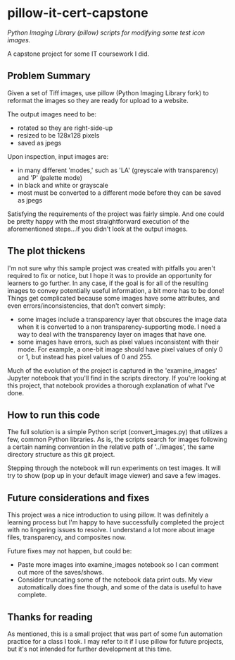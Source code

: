 # pillow-it-cert-capstone
*Python Imaging Library (pillow) scripts for modifying some test icon images.*

A capstone project for some IT coursework I did.

## Problem Summary

Given a set of Tiff images, use pillow (Python Imaging Library fork) to reformat the images so they are ready for upload to a website.

The output images need to be:
- rotated so they are right-side-up
- resized to be 128x128 pixels
- saved as jpegs

Upon inspection, input images are:
- in many different 'modes,' such as 'LA' (greyscale with transparency) and 'P' (palette mode)
- in black and white or grayscale 
- most must be converted to a different mode before they can be saved as jpegs

Satisfying the requirements of the project was fairly simple.  And one could be pretty happy with the most straightforward execution of the aforementioned steps...if you didn't look at the output images.

## The plot thickens

I'm not sure why this sample project was created with pitfalls you aren't required to fix or notice, but I hope it was to provide an opportunity for learners to go further.  In any case, if the goal is for all of the resulting images to convey potentially useful information, a bit more has to be done!  Things get complicated because some images have some attributes, and even errors/inconsistencies, that don't convert simply:

- some images include a transparency layer that obscures the image data when it is converted to a non transparency-supporting mode.  I need a way to deal with the transparency layer on images that have one.
- some images have errors, such as pixel values inconsistent with their mode.  For example, a one-bit image should have pixel values of only 0 or 1, but instead has pixel values of 0 and 255.

Much of the evolution of the project is captured in the 'examine_images' Jupyter notebook that you'll find in the scripts directory.  If you're looking at this project, that notebook provides a thorough explanation of what I've done.

## How to run this code

The full solution is a simple Python script (convert_images.py) that utilizes a few, common Python libraries.  As is, the scripts search for images following a certain naming convention in the relative path of '../images', the same directory structure as this git project.

Stepping through the notebook will run experiments on test images.  It will try to show (pop up in your default image viewer) and save a few images.

## Future considerations and fixes

This project was a nice introduction to using pillow.  It was definitely a learning process but I'm happy to have successfully completed the project with no lingering issues to resolve.  I understand a lot more about image files, transparency, and composites now.

Future fixes may not happen, but could be:
- Paste more images into examine_images notebook so I can comment out more of the saves/shows.
- Consider truncating some of the notebook data print outs.  My view automatically does fine though, and some of the data is useful to have complete.

## Thanks for reading

As mentioned, this is a small project that was part of some fun automation practice for a class I took.  I may refer to it if I use pillow for future projects, but it's not intended for further development at this time.